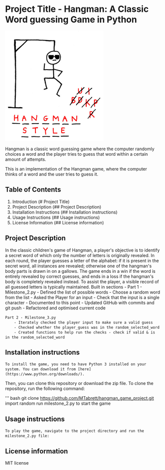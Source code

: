 # Project Title - Hangman: A Classic Word guessing Game in Python
![Alt text](hangman.png)

Hangman is a classic word guessing game where the computer randomly choices a word and the player tries to guess that word within a certain amount of attempts.

This is an implementation of the Hangman game, where the computer thinks of a word and the user tries to guess it.

## Table of Contents
1. Introduction (# Project Title)
2. Project Description (## Project Description)
3. Installation Instructions (## Installation instructions)
4. Usage Instructions (## Usage instructions)
5. License Information (## License information)

## Project Description
In the classic children's game of Hangman, a player's objective is to identify a secret word of which only the number of letters is originally revealed. In each round, the player guesses a letter of the alphabet: if it is present in the secret word, all instances are revealed; otherwise one of the hangman's body parts is drawn in on a gallows. The game ends in a win if the word is entirely revealed by correct guesses, and ends in a loss if the hangman's body is completely revealed instead. To assist the player, a visible record of all guessed letters is typically maintained.
Built in sections -
    Part 1 - Milestone_2.py
        - Defined the list of possible words
        - Choose a random word from the list
        - Asked the Player for an input
        - Check that the input is a single character
        - Documented to this point
        - Updated GitHub with commits and git push
        - Refactored and optimised current code
    
    Part 2 - Milestone_3.py
        - Iterately checked the player input to make sure a valid guess
        - Checked whether the player_guess was in the random_selected_word
        - Created functions to help run the checks - check if valid & is in the random_selected_word

## Installation instructions
    To install the game, you need to have Python 3 installed on your system. You can download it from [here](https://www.python.org/downloads/).

Then, you can clone this repository or download the zip file. To clone the repository, run the following command:

''' bash
git clone https://github.com/MTabrett/hangman_game_project.git
import random
run milestone_2.py to start the game

## Usage instructions
    To play the game, navigate to the project directory and run the milestone_2.py file:


## License information
MIT license